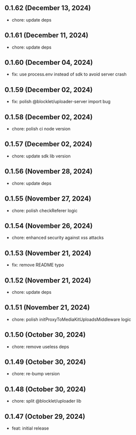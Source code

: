 ## 0.1.62 (December 13, 2024)

- chore: update deps

## 0.1.61 (December 11, 2024)

- chore: update deps

## 0.1.60 (December 04, 2024)

- fix: use process.env instead of sdk to avoid server crash

## 0.1.59 (December 02, 2024)

- fix: polish @blocklet/uploader-server import bug

## 0.1.58 (December 02, 2024)

- chore: polish ci node version

## 0.1.57 (December 02, 2024)

- chore: update sdk lib version

## 0.1.56 (November 28, 2024)

- chore: update deps

## 0.1.55 (November 27, 2024)

- chore: polish checkReferer logic

## 0.1.54 (November 26, 2024)

- chore: enhanced security against xss attacks

## 0.1.53 (November 21, 2024)

- fix: remove README typo

## 0.1.52 (November 21, 2024)

- chore: update deps

## 0.1.51 (November 21, 2024)

- chore: polish initProxyToMediaKitUploadsMiddleware logic

## 0.1.50 (October 30, 2024)

- chore: remove useless deps

## 0.1.49 (October 30, 2024)

- chore: re-bump version

## 0.1.48 (October 30, 2024)

- chore: split @blocklet/uploader lib

## 0.1.47 (October 29, 2024)

- feat: initial release
